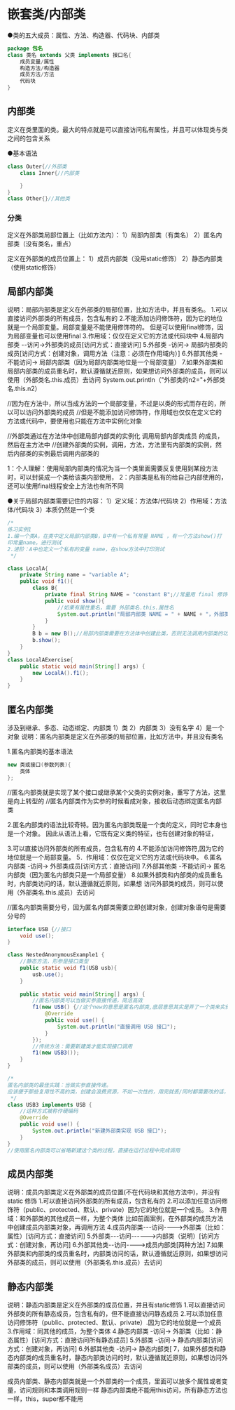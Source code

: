 # 嵌套类/内部类

●类的五大成员：属性、方法、构造器、代码块、内部类

```java
package 包名
class 类名 extends 父类 implements 接口名{
    成员变量/属性
    构造方法/构造器
    成员方法/方法
    代码块
}
```

## 内部类

定义在类里面的类。最大的特点就是可以直接访问私有属性，并且可以体现类与类之间的包含关系

●基本语法

```java
class Outer{//外部类
    class Inner{//内部类

    }
}
class Other{}//其他类

```



### 分类

定义在外部类局部位置上（比如方法内）：
1）局部内部类（有类名）
2）匿名内部类（没有类名，重点）

定义在外部类的成员位置上：
1）成员内部类（没用static修饰）
2）静态内部类（使用static修饰）

## 局部内部类

说明：局部内部类是定义在外部类的局部位置，比如方法中，并且有类名。
1.可以直接访问外部类的所有成员，包含私有的
2.不能添加访问修饰符，因为它的地位就是一个局部变量。局部变量是不能使用修饰符的。
但是可以使用final修饰，因为局部变量也可以使用final
3.作用域：仅仅在定义它的方法或代码块中
4.局部内部类 --访问->外部类的成员[访问方式：直接访问]
5.外部类 -访问-> 局部内部类的成员[访问方式：创建对象，调用方法（注意：必须在作用域内）]
6.外部其他类 -不能访问-> 局部内部类（因为局部内部类地位是一个局部变量）
7.如果外部类和局部内部类的成员重名时，默认遵循就近原则，如果想访问外部类的成员，则可以使用（外部类名.this.成员）去访问
System.out.println（"外部类的n2="+外部类名.this.n2）

//因为在方法中，所以当成方法的一个局部变量，不过是以类的形式而存在的，所以可以访问外部类的成员
//但是不能添加访问修饰符，作用域也仅仅在定义它的方法或代码中，要使用也只能在方法中实例化对象

//外部类通过在方法体中创建局部内部类的实例化 调用局部内部类成员 的成员，然后在主方法中
//创建外部类的实例，调用，方法，方法里有内部类的实例，然后内部类的实例最后调用内部类的

1：个人理解：使用局部内部类的情况为当一个类里面需要反复使用到某段方法时，可以封装成一个类给该类内部使用，
2：内部类是私有的给自己内部使用的，还可以使用final线程安全上方法也有所不同

●关于局部内部类需要记住的内容：
1）定义域：方法体/代码块
2）作用域：方法体/代码块
3）本质仍然是一个类

```java
/*
练习实例1
1.编一个类A，在类中定义局部内部类B，B中有一个私有常量 NAME ，有一个方法show()打
印常量name。进行测试
2.进阶：A中也定义一个私有的变量 name，在show方法中打印测试
 */

class LocalA{
    private String name = "variable A";
    public void f1(){
        class B{
            private final String NAME = "constant B";//常量用 final 修饰，用大写命名
            public void show(){
                //如果有属性重名，需要 外部类名.this.属性名
                System.out.println("局部内部类 NAME = " + NAME + "，外部类 name = " + name);
            }
        }
        B b = new B();//局部内部类需要在方法体中创建此类，否则无法调用内部类的功能
        b.show();
    }
}
class LocalAExercise{
    public static void main(String[] args) {
        new LocalA().f1();
    }
}
```



## 匿名内部类

涉及到继承、多态、动态绑定、内部类
1）类   2）内部类   3）没有名字   4）是一个对象
说明：匿名内部类是定义在外部类的局部位置，比如方法中，并且没有类名

1.匿名内部类的基本语法

```java
new 类或接口(参数列表){
	类体
};
```



//匿名内部类就是实现了某个接口或继承某个父类的实例对象，重写了方法，这里是向上转型的
//匿名内部类作为实参的时候看成对象，接收后动态绑定匿名内部类

2.匿名内部类的语法比较奇特。因为匿名内部类既是一个类的定义，同时它本身也是一个对象。
因此从语法上看，它既有定义类的特征，也有创建对象的特证，

3.可以直接访问外部类的所有成员，包含私有的
4.不能添加访问修饰符,因为它的地位就是一个局部变量。
5．作用域：仅仅在定义它的方法或代码块中。
6.匿名内部类 -访问-> 外部类成员[访问方式：直接访问]
7.外部其他类 -不能访问-> 匿名内部类（因为匿名内部类只是一个局部变量）
8.如果外部类和内部类的成员重名时，内部类访问的话，默认遵循就近原则，如果想
访问外部类的成员，则可以使用（外部类名.this.成员）去访问

//匿名内部类需要分号，因为匿名内部类需要立即创建对象，创建对象语句是需要分号的

```java
interface USB {//接口
    void use();
}

class NestedAnonymousExample1 {
    //静态方法，形参是接口类型
    public static void f1(USB usb){
        usb.use();
    }
    
    public static void main(String[] args) {
        //匿名内部类可以当做实参直接传递，简洁高效
        f1(new USB() {//这个new的意思是匿名内部类,底层意思其实是弄了一个类来实例化这个匿名内部类的，相当于直接传入一个对象
            @Override
            public void use() {
                System.out.println("直接调用 USB 接口");
            }
        });
        //传统方法：需要新建类才能实现接口调用
        f1(new USB3());
    }
}

/*
匿名内部类的最佳实践：当做实参直接传递。
应该便于那些复用性不高的类，创建会浪费资源，不如一次性的，用完就丢/同时都需要改的话，硬编码改一个都改了，两种方法优劣不一样，根据情况使用
 */
class USB3 implements USB {
    //这种方式被称作硬编码
    @Override
    public void use() {
        System.out.println("新建外部类实现 USB 接口");
    }
}
//使用匿名内部类可以省略新建这个类的过程，直接在运行过程中完成调用
```



## 成员内部类

说明：成员内部类定义在外部类的成员位置(不在代码块和其他方法中)，并没有 static 修饰
1.可以直接访问外部类的所有成员，包含私有的
2.可以添加任意访问修饰符（public、protected、默认、private）因为它的地位就是一个成员。
3.作用域：和外部类的其他成员一样，为整个类体
比如前面案例，在外部类的成员方法中创建成员内部类对象，再调用方法
4.成员内部类---访问---->外部类（比如：属性）[访问方式：直接访问]
5.外部类---访问------>内部类（说明）[访问方式：创建对象，再访问]
6.外部其他类--访问---->成员内部类[两种方法]
7.如果外部类和内部类的成员重名时，内部类访问的话，默认遵循就近原则，如果想访问外部类的成员，则可以使用（外部类名.this.成员）去访问



## 静态内部类

说明：静态内部类是定义在外部类的成员位置，并且有static修饰
1.可以直接访问外部类的所有静态成员，包含私有的，但不能直接访问静态成员
2.可以添加任意访问修饰符（public、protected、默认、private）.因为它的地位就是一个成员
3.作用域：同其他的成员，为整个类体
4.静态内部类 -访问-> 外部类（比如：静态属性）[访问方式：直接访问所有静态成员]
5.外部类 -访问-> 静态内部类[访问方式：创建对象，再访问]
6.外部其他类 -访问-> 静态内部类[
7，如果外部类和静态内部类的成员重名时，静态内部类访问的时，默认遵循就近原则，如果想访问外部类的成员，则可以使用（外部类名成员）去访问


成员内部类、静态内部类就是一个外部类的一个成员，里面可以放多个属性或者变量，访问规则和本类调用规则一样
静态内部类绝不能用this访问，所有静态方法也一样，this，super都不能用

